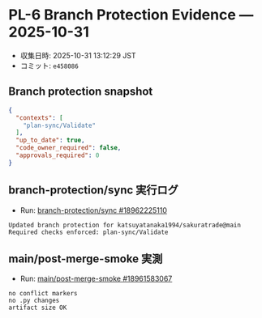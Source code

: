 # PL-6 Branch Protection Evidence — 2025-10-31

- 収集日時: 2025-10-31 13:12:29 JST
- コミット: `e458086`

## Branch protection snapshot
```json
{
  "contexts": [
    "plan-sync/Validate"
  ],
  "up_to_date": true,
  "code_owner_required": false,
  "approvals_required": 0
}
```

## branch-protection/sync 実行ログ
- Run: [branch-protection/sync #18962225110](https://github.com/katsuyatanaka1994/sakuratrade/actions/runs/18962225110)
```
Updated branch protection for katsuyatanaka1994/sakuratrade@main
Required checks enforced: plan-sync/Validate
```

## main/post-merge-smoke 実測
- Run: [main/post-merge-smoke #18961583067](https://github.com/katsuyatanaka1994/sakuratrade/actions/runs/18961583067)
```
no conflict markers
no .py changes
artifact size OK
```
